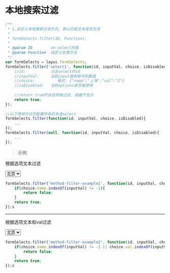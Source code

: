# 本地搜索过滤

```js
/**
 * 1.自定义本地搜索过滤方式, 默认匹配文本是否包含
 *
 * formSelects.filter(ID, Function);
 *
 * @param ID        xm-select的值
 * @param Function  自定义处理方法
 */
var formSelects = layui.formSelects;
formSelects.filter('select1', function(id, inputVal, choice, isDisabled){
    //id:           点击select的id
    //inputVal:     当前input搜索框中的数值
    //choice:          格式: {"name":"上海","val":"2"}
    //isDisabled:   当前options是否被禁用
     
    //return true时该选项被过滤, 隐藏不显示
    return true;
});
 
//以下两种方式则配置所有的多选select
formSelects.filter(function(id, inputVal, choice, isDisabled){
    ...
});
formSelects.filter(null, function(id, inputVal, choice, isDisabled){
    ...
});
```

> 示例

根据选项文本过滤

<html>
	<div style="width: 300px; display: inline-block;margin-right: 10px;">
		<select name="city" xm-select="method-filter-example1" xm-select-search>
			<option value="1">北京</option>
			<option value="2">上海</option>
			<option value="3">广州</option>
			<option value="4">深圳</option>
			<option value="5">天津</option>
		</select>
	</div>
</html>

```js
formSelects.filter('method-filter-example1', function(id, inputVal, choice, isDisabled){
	if(choice.name.indexOf(inputVal) != -1){
		return false;
	}
	return true;
});s
```

---

根据选项文本和val过滤

<html>
	<div style="width: 300px; display: inline-block;margin-right: 10px;">
		<select name="city" xm-select="method-filter-example2" xm-select-search>
			<option value="1">北京</option>
			<option value="2">上海</option>
			<option value="3">广州</option>
			<option value="4">深圳</option>
			<option value="5">天津</option>
		</select>
	</div>
</html>

```js
formSelects.filter('method-filter-example2', function(id, inputVal, choice, isDisabled){
	if(choice.name.indexOf(inputVal) != -1 || choice.val.indexOf(inputVal) != -1){
		return false;
	}
	return true;
});s
```

<script>
formSelects.filter('method-filter-example1', function(id, inputVal, choice, isDisabled){
	if(choice.name.indexOf(inputVal) != -1){
		return false;
	}
	return true;
});
formSelects.filter('method-filter-example2', function(id, inputVal, choice, isDisabled){
	if(choice.name.indexOf(inputVal) != -1 || choice.val.indexOf(inputVal) != -1){
		return false;
	}
	return true;
});
</script>